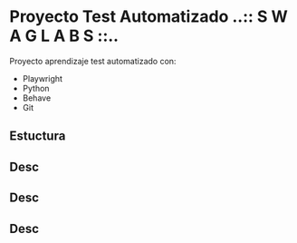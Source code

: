 # Proyecto Test Automatizado ..:: S W A G  L A B S ::..

Proyecto aprendizaje test automatizado con:
- Playwright
- Python
- Behave
- Git

## Estuctura

## Desc

## Desc

## Desc

